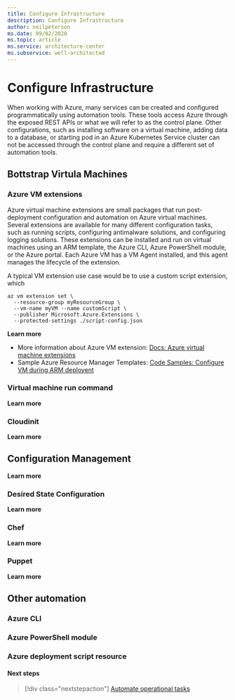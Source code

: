 ```yaml
---
title: Configure Infrastructure
description: Configure Infrastructure
author: neilpeterson
ms.date: 09/02/2020
ms.topic: article
ms.service: architecture-center
ms.subservice: well-architected
---
```


# Configure Infrastructure

When working with Azure, many services can be created and configured programmatically using automation tools. These tools access Azure through the exposed REST APIs or what we will refer to as the control plane. Other configurations, such as installing software on a virtual machine, adding data to a database, or starting pod in an Azure Kubernetes Service cluster can not be accessed through the control plane and require a different set of automation tools. 

## Bottstrap Virtula Machines

### Azure VM extensions

Azure virtual machine extensions are small packages that run post-deployment configuration and automation on Azure virtual machines. Several extensions are available for many different configuration tasks, such as running scripts, configuring antimalware solutions, and configuring logging solutions. These extensions can be installed and run on virtual machines using an ARM template, the Azure CLI, Azure PowerShell module, or the Azure portal. Each Azure VM has a VM Agent installed, and this agent manages the lifecycle of the extension.

A typical VM extension use case would be to use a custom script extension, which 

```
az vm extension set \
  --resource-group myResourceGroup \
  --vm-name myVM --name customScript \
  --publisher Microsoft.Azure.Extensions \
  --protected-settings ./script-config.json
```

**Learn more**

- More information about Azure VM extension: [Docs: Azure virtual machine extensions](https://docs.microsoft.com/azure/virtual-machines/extensions/overview)
- Sample Azure Resource Manager Templates: [Code Samples: Configure VM during ARM deployent](https://docs.microsoft.com/samples/browse/?terms=arm%20templates)

### Virtual machine run command

**Learn more**

### Cloudinit

**Learn more**

## Configuration Management

**Learn more**

### Desired State Configuration

**Learn more**

### Chef

**Learn more**

### Puppet

**Learn more**

## Other automation

### Azure CLI

### Azure PowerShell module

### Azure deployment script resource

#### Next steps

> [!div class="nextstepaction"]
> [Automate operational tasks](./automation-tasks.md)
